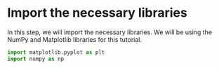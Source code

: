 # Import the necessary libraries

In this step, we will import the necessary libraries. We will be using the NumPy and Matplotlib libraries for this tutorial.

```python
import matplotlib.pyplot as plt
import numpy as np
```
